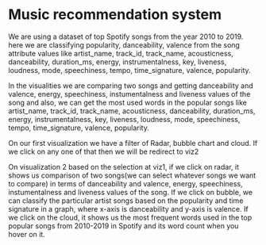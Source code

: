 # Music recommendation system

We are using a dataset of top Spotify songs from the year 2010 to 2019. here we are classifying popularity, danceability, valence from the song attribute values like artist_name, track_id, track_name, acousticness, danceability, duration_ms, energy, instrumentalness, key, liveness, loudness, mode, speechiness, tempo, time_signature, valence, popularity. 

In the visualities we are comparing two songs and getting danceability and valence, energy, speechiness, instumentalness and liveness values of the song and also, we can get the most used words in the popular songs like artist_name, track_id, track_name, acousticness, danceability, duration_ms, energy, instrumentalness, key, liveness, loudness, mode, speechiness, tempo, time_signature, valence, popularity.

On our first visualization we have a filter of Radar, bubble chart and cloud. If we click on any one of that then we will be redirect to viz2

On visualization 2 based on the selection at viz1, if we click on radar, it shows us comparison of two songs(we can select whatever songs we want to compare) in terms of danceability and valence, energy, speechiness, instumentalness and liveness values of the song. 
If we click on bubble, we can classify the particular artist songs based on the popularity and time signature in a graph, where x-axis is danceability and y-axis is valence. 
If we click on the cloud, it shows us the most frequent words used in the top popular songs from 2010-2019 in Spotify and its word count when you hover on it.




